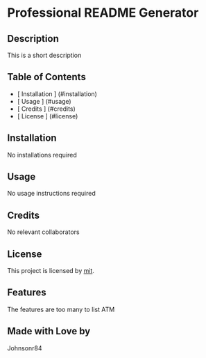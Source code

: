 
  # Professional README Generator 

  ## Description 
  This is a short description 

  ## Table of Contents 
  * [ Installation ] (#installation)
  * [ Usage ] (#usage)
  * [ Credits ] (#credits)
  * [ License ] (#license)

  ## Installation 
  No installations required 
  ## Usage 
  No usage instructions required 
  ## Credits 
  No relevant collaborators 
  ## License 
  This project is licensed by [mit](https://choosealicense.com/licenses/mit/).

  ## Features 
  The features are too many to list ATM 

  ## Made with Love by
  Johnsonr84 

  